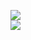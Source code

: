 [![](https://img.shields.io/badge/Made%20With-Github%20Spray-lightgrey.svg?style=for-the-badge&logo=github)](https://github.com/Annihil/github-spray#31228)  
[![](https://i.imgur.com/2DrTn0Z.gif)](https://github.com/Annihil/github-spray)